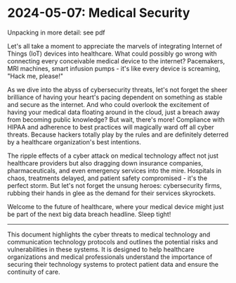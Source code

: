 # 2024-05-07: Medical Security

Unpacking in more detail: see pdf

Let's all take a moment to appreciate the marvels of integrating Internet of Things (IoT) devices into healthcare. What could possibly go wrong with connecting every conceivable medical device to the internet? Pacemakers, MRI machines, smart infusion pumps - it's like every device is screaming, "Hack me, please!" 

As we dive into the abyss of cybersecurity threats, let's not forget the sheer brilliance of having your heart's pacing dependent on something as stable and secure as the internet. And who could overlook the excitement of having your medical data floating around in the cloud, just a breach away from becoming public knowledge? But wait, there's more! Compliance with HIPAA and adherence to best practices will magically ward off all cyber threats. Because hackers totally play by the rules and are definitely deterred by a healthcare organization's best intentions.

The ripple effects of a cyber attack on medical technology affect not just healthcare providers but also dragging down insurance companies, pharmaceuticals, and even emergency services into the mire. Hospitals in chaos, treatments delayed, and patient safety compromised - it's the perfect storm. But let's not forget the unsung heroes: cybersecurity firms, rubbing their hands in glee as the demand for their services skyrockets.

Welcome to the future of healthcare, where your medical device might just be part of the next big data breach headline. Sleep tight!

 
-----

This document highlights the cyber threats to medical technology and communication technology protocols and outlines the potential risks and vulnerabilities in these systems. It is designed to help healthcare organizations and medical professionals understand the importance of securing their technology systems to protect patient data and ensure the continuity of care.

